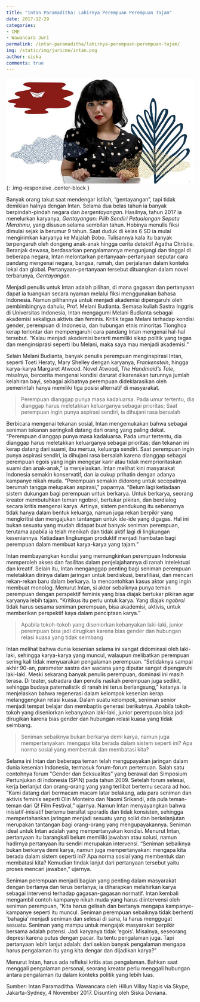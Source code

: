 ```yaml
---
title: "Intan Paramaditha: Lahirnya Perempuan Perempuan Tajam"
date: 2017-12-29
categories:
- CME
- Wawancara Juri
permalink: /intan-paramaditha/lahirnya-perempuan-perempuan-tajam/
img: /static/img/juricme/intan.png
author: siska
comments: true
---
```


![intan paramaditha](/static/img/juricme/article/Intan_2.jpg "intan paramaditha"){: .img-responsive .center-block }

Banyak orang takut saat mendengar istilah, “gentayangan”, tapi tidak demikian halnya dengan Intan. Selama dua belas tahun ia banyak berpindah-pindah negara dan *bergentayangan*. Hasilnya, tahun 2017 ia menelurkan karyanya, *Gentayangan: Pilih Sendiri Petualangan Sepatu Merahmu*, yang disusun selama sembilan tahun. Hobinya menulis fiksi dimulai sejak ia berumur 9 tahun. Saat duduk di kelas 6 SD ia mulai mengirimkan karyanya ke Majalah Bobo. Tulisannya kala itu banyak terpengaruh oleh dongeng anak-anak hingga cerita detektif Agatha Christie. Beranjak dewasa, berdasarkan pengalamannya mengunjungi dan tinggal di beberapa negara, Intan melontarkan pertanyaan-pertanyaan seputar cara pandang mengenai negara, bangsa, rumah, dan perjalanan dalam konteks lokal dan global. Pertanyaan-pertanyaan tersebut dituangkan dalam novel terbarunya, *Gentayangan*.

Menjadi penulis untuk Intan adalah pilihan, di mana gagasan dan pertanyaan dapat ia tuangkan secara nyaman melalui fiksi menggunakan bahasa Indonesia. Namun pilihannya untuk menjadi akademisi dipengaruhi oleh pembimbingnya dahulu, Prof. Melani Budianta. Semasa kuliah Sastra Inggris di Universitas Indonesia, Intan mengagumi Melani Budianta sebagai akademisi sekaligus aktivis dan feminis. Kritik tegas Melani terhadap kondisi gender, perempuan di Indonesia, dan hubungan etnis minoritas Tionghoa kerap terlontar dan mempengaruhi cara pandang Intan mengenai hal-hal tersebut. “Kalau menjadi akademisi berarti memiliki sikap politik yang tegas dan menginsiprasi seperti Ibu Melani, maka saya mau menjadi akademisi.”

Selain Melani Budianta, banyak penulis perempuan menginspirasi Intan, seperti Toeti Heraty, Mary Shelley dengan karyanya, *Frankenstein*, hingga karya-karya Margaret Atwood. Novel Atwood, *The Handmaid’s Tale*, misalnya, bercerita mengenai kondisi darurat dikarenakan turunnya jumlah kelahiran bayi, sebagai akibatnya perempuan dideklarasikan oleh pemerintah hanya memiliki tiga posisi alternatif di masyarakat.

> Perempuan dianggap punya masa kadaluarsa. Pada umur tertentu, dia dianggap harus meletakkan keluarganya sebagai prioritas; Saat perempuan ingin punya aspirasi sendiri, ia dihujani rasa bersalah

Berbicara mengenai tekanan sosial, Intan mengemukakan bahwa sebagai seniman tekanan seringkali datang dari orang yang paling dekat. “Perempuan dianggap punya masa kadaluarsa. Pada umur tertentu, dia dianggap harus meletakkan keluarganya sebagai prioritas; dan tekanan ini kerap datang dari suami, ibu mertua, keluarga sendiri. Saat perempuan ingin punya aspirasi sendiri, ia dihujani rasa bersalah karena dianggap sebagai perempuan egois yang ingin mengejar karir atau tidak memprioritaskan suami dan anak-anak,” ia menjelaskan. Intan melihat kini masyarakat Indonesia semakin konservatif, dan ia cukup prihatin dengan adanya kampanye nikah muda. “Perempuan semakin didorong untuk secepatnya berumah tangga melupakan aspirasi,” paparnya. “Belum lagi ketiadaan sistem dukungan bagi perempuan untuk berkarya. Untuk berkarya, seorang kreator membutuhkan teman ngobrol, bertukar pikiran, dan berdialog secara kritis mengenai karya. Artinya, sistem pendukung itu sebenarnya tidak hanya dalam bentuk keluarga, namun juga rekan berpikir yang mengkritisi dan mengajukan tantangan untuk ide-ide yang digagas. Hal ini bukan sesuatu yang mudah didapat buat banyak seniman perempuan, terutama apabila ia telah menikah dan tidak aktif lagi di lingkungan keseniannya. Ketiadaan lingkungan produktif menjadi hambatan bagi perempuan dalam membuat karya-karya yang tajam.”

Intan membayangkan kondisi yang memungkinkan perempuan Indonesia memperoleh akses dan fasilitas dalam penjelajahannya di ranah intelektual dan kreatif. Selain itu, Intan menganggap penting bagi seniman perempuan meletakkan dirinya dalam jaringan untuk berdiskusi, berafiliasi, dan mencari rekan-rekan baru dalam berkarya. Ia mencontohkan kasus aktor yang ingin membuat monolog. Menurut Intan, si aktor sebaiknya punya teman perempuan dengan perspektif feminis yang bisa diajak bertukar pikiran agar karyanya lebih tajam. “Kritikus itu perlu untuk karya. Yang diajak *ngobrol* tidak harus sesama seniman perempuan, bisa akademisi, aktivis, untuk memberikan perspektif kaya dalam penciptaan karya.”

> Apabila tokoh-tokoh yang diseniorkan kebanyakan laki-laki, junior perempuan bisa jadi dirugikan karena bias gender dan hubungan relasi kuasa yang tidak seimbang

Intan melihat bahwa dunia kesenian selama ini sangat didominasi oleh laki-laki, sehingga karya-karya yang muncul, walaupun melibatkan perempuan sering kali tidak menyuarakan pengalaman perempuan. “Setidaknya sampai akhir 90-an, parameter sastra dan wacana yang diputar sangat dipengaruhi laki-laki. Meski sekarang banyak penulis perempuan, dominasi ini masih terasa. Di teater, sutradara dan penulis naskah perempuan juga sedikit, sehingga budaya paternalistik di ranah ini terus berlangsung,” katanya. Ia menjelaskan bahwa regenerasi dalam kelompok kesenian kerap melanggengkan relasi kuasa. Dalam suatu kelompok, seniman senior menjadi tempat belajar dan membaptis generasi berikutnya. Apabila tokoh-tokoh yang diseniorkan kebanyakan laki-laki, junior perempuan bisa jadi dirugikan karena bias gender dan hubungan relasi kuasa yang tidak seimbang.

> Seniman sebaiknya bukan berkarya demi karya, namun juga mempertanyakan: mengapa kita berada dalam sistem seperti ini? Apa norma sosial yang membentuk dan membatasi kita?

Selama ini Intan dan beberapa teman telah mengupayakan jaringan dalam dunia kesenian Indonesia, termasuk forum-forum pertemuan. Salah satu contohnya forum "Gender dan Seksualitas” yang berawal dari Simposium Pertunjukan di Indonesia (SPIN) pada tahun 2009. Setelah forum selesai, kerja berlanjut dan orang-orang yang yang terlibat bertemu secara ad hoc. “Kami datang dari bermacam macam latar belakang, ada para seniman dan aktivis feminis seperti Olin Monteiro dan Naomi Srikandi, ada pula teman-teman dari Q! Film Festival,” ujarnya. Namun Intan menyayangkan bahwa inisiatif-inisiatif bertemu bersifat sporadis dan tidak konsisten, sehingga mempertahankan jaringan menjadi sesuatu yang solid dan berkelanjutan merupakan tantangan bagi orang-orang yang mengupayakannya.
Seniman ideal untuk Intan adalah yang mempertanyakan kondisi. Menurut Intan, pertanyaan itu barangkali belum memiliki jawaban atau solusi, namun hadirnya pertanyaan itu sendiri merupakan intervensi. “Seniman sebaiknya bukan berkarya demi karya, namun juga mempertanyakan: mengapa kita berada dalam sistem seperti ini? Apa norma sosial yang membentuk dan membatasi kita? Kemudian tindak lanjut dari pertanyaan tersebut yaitu proses mencari jawaban,” ujarnya.

Seniman perempuan menjadi bagian yang penting dalam masyarakat dengan bertanya dan terus bertanya; ia diharapkan melahirkan karya sebagai intervensi terhadap gagasan-gagasan normatif. Intan kembali mengambil contoh kampanye nikah muda yang harus diintervensi oleh seniman perempuan, “Kita harus gelisah dan bertanya mengapa kampanye-kampanye seperti itu muncul. Seniman perempuan sebaiknya tidak berhenti ‘bahagia’ menjadi seniman dan selesai di sana, Ia harus menggugat sesuatu. Seniman yang mampu untuk mengajak masyarakat berpikir bersama adalah potensi. Jadi karyanya tidak ‘egois’. Misalnya, seseorang depresi karena putus dengan pacar. Itu tentu pengalaman juga. Tapi pertanyaan lebih lanjut adalah: dari sekian banyak pengalaman mengapa harus pengalaman itu yang kita dengar dan dijadikan karya?”

Menurut Intan, harus ada refleksi kritis atas pengalaman. Bahkan saat menggali pengalaman personal, seorang kreator perlu menggali hubungan antara pengalaman itu dalam konteks politik yang lebih luas.


Sumber: Intan Paramaditha. Wawancara oleh Hillun Villay Napis via Skype, Jakarta-Sydney, 4 November 2017. Disunting oleh Siska Doviana.
